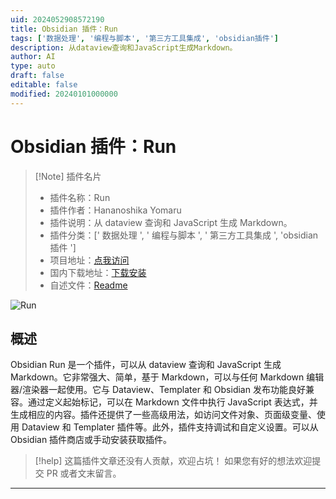 ```yaml
---
uid: 2024052908572190
title: Obsidian 插件：Run
tags: ['数据处理', '编程与脚本', '第三方工具集成', 'obsidian插件']
description: 从dataview查询和JavaScript生成Markdown。
author: AI
type: auto
draft: false
editable: false
modified: 20240101000000
---
```


# Obsidian 插件：Run

> [!Note] 插件名片
> - 插件名称：Run
> - 插件作者：Hananoshika Yomaru
> - 插件说明：从 dataview 查询和 JavaScript 生成 Markdown。
> - 插件分类：[' 数据处理 ', ' 编程与脚本 ', ' 第三方工具集成 ', 'obsidian 插件 ']
> - 项目地址：[点我访问](https://github.com/HananoshikaYomaru/obsidian-run)
> - 国内下载地址：[下载安装](https://pkmer.cn/products/plugin/pluginMarket/?run)
> - 自述文件：[Readme](https://ghproxy.net/https://raw.githubusercontent.com/HananoshikaYomaru/obsidian-run/main/README.md)

![Run](https://cdn.pkmer.cn/covers/run.png!pkmer)

## 概述

Obsidian Run 是一个插件，可以从 dataview 查询和 JavaScript 生成 Markdown。它非常强大、简单，基于 Markdown，可以与任何 Markdown 编辑器/渲染器一起使用。它与 Dataview、Templater 和 Obsidian 发布功能良好兼容。通过定义起始标记，可以在 Markdown 文件中执行 JavaScript 表达式，并生成相应的内容。插件还提供了一些高级用法，如访问文件对象、页面级变量、使用 Dataview 和 Templater 插件等。此外，插件支持调试和自定义设置。可以从 Obsidian 插件商店或手动安装获取插件。

> [!help]
> 这篇插件文章还没有人贡献，欢迎占坑！
> 如果您有好的想法欢迎提交 PR 或者文末留言。

---



